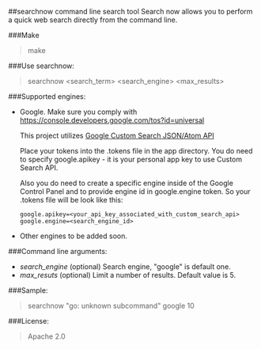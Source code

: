 ##searchnow command line search tool
Search now allows you to perform a quick web search directly from the command line. 

###Make
> make

###Use searchnow:
> searchnow <search_term> <search_engine> <max_results>

###Supported engines:
- Google. Make sure you comply with https://console.developers.google.com/tos?id=universal
  
  This project utilizes [Google Custom Search JSON/Atom API](https://developers.google.com/custom-search/json-api/v1/overview)
  
  Place your tokens into the .tokens file in the app directory. You do need to specify google.apikey - it is your personal app key to use Custom Search API.
  
  Also you do need to create a specific engine inside of the Google Control Panel and to provide engine id in google.engine token.
  So your .tokens file will be look like this:
  ````
  google.apikey=<your_api_key_associated_with_custom_search_api>
  google.engine=<search_engine_id>
  ````
  
- Other engines to be added soon.

###Command line arguments:
- *search_engine* (optional)   Search engine, "google" is default one.
- *max_resuts* (optional)      Limit a number of results. Default value is 5.  

###Sample:
> searchnow "go: unknown subcommand" google 10

###License:
> Apache 2.0
                                        